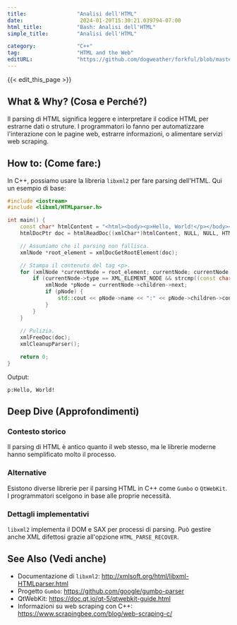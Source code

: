 ```yaml
---
title:                "Analisi dell'HTML"
date:                  2024-01-20T15:30:21.039794-07:00
html_title:           "Bash: Analisi dell'HTML"
simple_title:         "Analisi dell'HTML"

category:             "C++"
tag:                  "HTML and the Web"
editURL:              "https://github.com/dogweather/forkful/blob/master/content/it/cpp/parsing-html.md"
---
```


{{< edit_this_page >}}

## What & Why? (Cosa e Perché?)
Il parsing di HTML significa leggere e interpretare il codice HTML per estrarne dati o struture. I programmatori lo fanno per automatizzare l'interazione con le pagine web, estrarre informazioni, o alimentare servizi web scraping.

## How to: (Come fare:)
In C++, possiamo usare la libreria `libxml2` per fare parsing dell'HTML. Qui un esempio di base:

```C++
#include <iostream>
#include <libxml/HTMLparser.h>

int main() {
    const char* htmlContent = "<html><body><p>Hello, World!</p></body></html>";
    htmlDocPtr doc = htmlReadDoc((xmlChar*)htmlContent, NULL, NULL, HTML_PARSE_RECOVER | HTML_PARSE_NOERROR | HTML_PARSE_NOWARNING);

    // Assumiamo che il parsing non fallisca.
    xmlNode *root_element = xmlDocGetRootElement(doc);

    // Stampa il contenuto del tag <p>.
    for (xmlNode *currentNode = root_element; currentNode; currentNode = currentNode->next) {
        if (currentNode->type == XML_ELEMENT_NODE && strcmp((const char *)currentNode->name, "body") == 0) {
            xmlNode *pNode = currentNode->children->next;
            if (pNode) {
                std::cout << pNode->name << ":" << pNode->children->content << std::endl;
            }
        }
    }
    
    // Pulizia.
    xmlFreeDoc(doc);
    xmlCleanupParser();

    return 0;
}
```

Output:
```
p:Hello, World!
```

## Deep Dive (Approfondimenti)
### Contesto storico
Il parsing di HTML è antico quanto il web stesso, ma le librerie moderne hanno semplificato molto il processo.

### Alternative
Esistono diverse librerie per il parsing HTML in C++ come `Gumbo` o `QtWebKit`. I programmatori scelgono in base alle proprie necessità.

### Dettagli implementativi
`libxml2` implementa il DOM e SAX per processi di parsing. Può gestire anche XML difettosi grazie all'opzione `HTML_PARSE_RECOVER`.

## See Also (Vedi anche)
- Documentazione di `libxml2`: http://xmlsoft.org/html/libxml-HTMLparser.html
- Progetto `Gumbo`: https://github.com/google/gumbo-parser
- QtWebKit: https://doc.qt.io/qt-5/qtwebkit-guide.html
- Informazioni su web scraping con C++: https://www.scrapingbee.com/blog/web-scraping-c/
